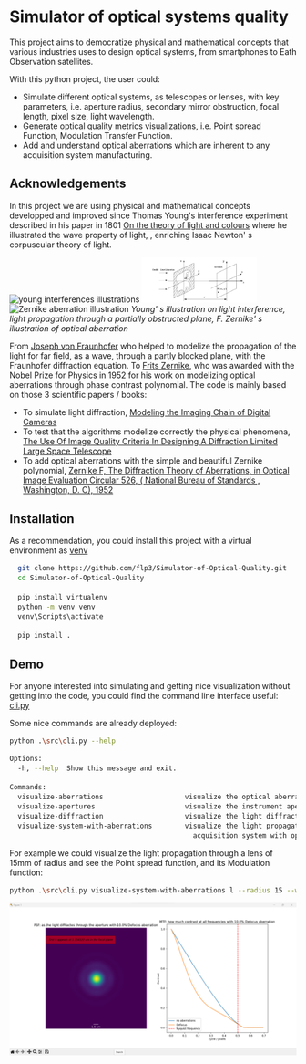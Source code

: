 # Simulator of optical systems quality


This project aims to democratize physical and mathematical concepts that various industries uses to design optical systems, from smartphones to Eath Observation satellites.

With this python project, the user could:
* Simulate different optical systems, as telescopes or lenses, with key parameters, i.e. aperture radius, secondary mirror obstruction, focal length, pixel size, light wavelength.
* Generate optical quality metrics visualizations, i.e. Point spread Function, Modulation Transfer Function.
* Add and understand optical aberrations which are inherent to any acquisition system manufacturing.


## Acknowledgements
In this project we are using physical and mathematical concepts developped and improved since Thomas Young's interference experiment described in his paper in 1801 [On the theory of light and colours](https://royalsocietypublishing.org/doi/10.1098/rstl.1802.0004) where he illustrated the wave property of light, , enriching  Isaac Newton' s corpuscular theory of light.

<img src="https://github.com/flp3/Simulator-of-Optical-Quality/blob/master/Screenshots/Young%20Interference%20illustration%201801.png?raw=true" alt="young interferences illustrations" width="25%" height="25%" title="Young interferences illustrations"> <img src="https://github.com/flp3/Simulator-of-Optical-Quality/blob/master/Screenshots/light%20propagation%20through%20an%20aperture.png?raw=true" alt="Frauhnofer diffraction" width="40%" height="40%"> <img src="https://github.com/flp3/Simulator-of-Optical-Quality/blob/master/Screenshots/Zernike%20aberration%20illustration.png?raw=true" alt="Zernike aberration illustration" width="32%" height="32%">
*Young' s illustration on light interference, light propagation through a partially obstructed plane, F. Zernike' s illustration of optical aberration*

From [Joseph von Fraunhofer](https://en.wikipedia.org/wiki/Joseph_von_Fraunhofer) who helped to modelize the propagation of the light for far field, as a wave, through a partly blocked plane, with the Fraunhofer diffraction equation.
To [Frits Zernike](https://www.nobelprize.org/prizes/physics/1953/zernike/facts/), who was awarded with the Nobel Prize for Physics in 1952 for his work on modelizing optical aberrations through phase contrast polynomial.
The code is mainly based on those 3 scientific papers / books:
 - To simulate light diffraction, [Modeling the Imaging Chain of Digital Cameras](https://www.spiedigitallibrary.org/ebooks/TT/Modeling-the-Imaging-Chain-of-Digital-Cameras/eISBN-9780819483362/10.1117/3.868276?SSO=1)
 - To test that the algorithms modelize correctly the physical phenomena, [The Use Of Image Quality Criteria In Designing A Diffraction Limited Large Space Telescope](https://spie.org/Publications/Proceedings/Paper/10.1117/12.953525?SSO=1)
 - To add optical aberrations with the simple and beautiful Zernike polynomial, [Zernike F, The Diffraction Theory of Aberrations, in Optical Image Evaluation Circular 526, ( National Bureau of Standards , Washington, D. C), 1952](https://github.com/flp3/Simulator-of-Optical-Quality/blob/384d7d2d5492cd7909b09fdfd35841fc7691b416/Literature/The%20diffraction%20theory%20of%20aberrations%20by%20F%20Zernike.pdf)

## Installation

As a recommendation, you could install this project with a virtual environment as [venv](https://docs.python.org/3/library/venv.html)

```bash
  git clone https://github.com/flp3/Simulator-of-Optical-Quality.git
  cd Simulator-of-Optical-Quality

  pip install virtualenv
  python -m venv venv
  venv\Scripts\activate

  pip install .
```
    
## Demo
For anyone interested into simulating and getting nice visualization without getting into the code, you could find the command line interface useful: [cli.py](https://github.com/flp3/Simulator-of-Optical-Quality/blob/master/src/cli.py)

Some nice commands are already deployed:
```bash
python .\src\cli.py --help
```
```bash
Options:
  -h, --help  Show this message and exit.

Commands:
  visualize-aberrations                    visualize the optical aberrations
  visualize-apertures                      visualize the instrument aperture
  visualize-diffraction                    visualize the light diffraction through an aperture
  visualize-system-with-aberrations        visualize the light propagation through an
                                             acquisition system with optical aberrations
```
For example we could visualize the light propagation through a lens of 15mm of radius and see the Point spread function, and its Modulation function:
```bash
python .\src\cli.py visualize-system-with-aberrations l --radius 15 --wavelength 800e-9 --focal_length 0.1 --pixel_size 1.5e-6
```
![light propagation example](https://github.com/flp3/Simulator-of-Optical-Quality/blob/master/Screenshots/light%20propagation%20with%20a%20lense,%2015mm%20radius,%20wavelength%20800nm,%20focal%20length%2010cm,%20pixel%20size%201.5um.png?raw=true)
